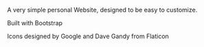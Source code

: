 A very simple personal Website, designed to be easy to customize.

Built with Bootstrap

Icons designed by Google and Dave Gandy from Flaticon
